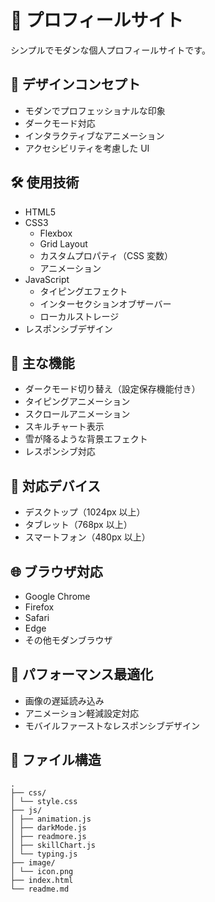# 🌟 プロフィールサイト

シンプルでモダンな個人プロフィールサイトです。

## 🎨 デザインコンセプト

- モダンでプロフェッショナルな印象
- ダークモード対応
- インタラクティブなアニメーション
- アクセシビリティを考慮した UI

## 🛠 使用技術

- HTML5
- CSS3
  - Flexbox
  - Grid Layout
  - カスタムプロパティ（CSS 変数）
  - アニメーション
- JavaScript
  - タイピングエフェクト
  - インターセクションオブザーバー
  - ローカルストレージ
- レスポンシブデザイン

## 🎯 主な機能

- ダークモード切り替え（設定保存機能付き）
- タイピングアニメーション
- スクロールアニメーション
- スキルチャート表示
- 雪が降るような背景エフェクト
- レスポンシブ対応

## 📱 対応デバイス

- デスクトップ（1024px 以上）
- タブレット（768px 以上）
- スマートフォン（480px 以上）

## 🌐 ブラウザ対応

- Google Chrome
- Firefox
- Safari
- Edge
- その他モダンブラウザ

## 🔧 パフォーマンス最適化

- 画像の遅延読み込み
- アニメーション軽減設定対応
- モバイルファーストなレスポンシブデザイン

## 🎨 ファイル構造

```
.
├── css/
│ └── style.css
├── js/
│ ├── animation.js
│ ├── darkMode.js
│ ├── readmore.js
│ ├── skillChart.js
│ └── typing.js
├── image/
│ └── icon.png
├── index.html
└── readme.md
```
